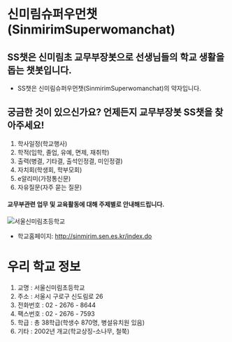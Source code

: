 # 신미림슈퍼우먼챗(SinmirimSuperwomanchat)

## SS챗은 신미림초 교무부장봇으로 선생님들의 학교 생활을 돕는 챗봇입니다.
* SS챗은 신미림슈퍼우먼챗(SinmirimSuperwomanchat)의 약자입니다. 

## 궁금한 것이 있으신가요? 언제든지 교무부장봇 **SS챗**을 찾아주세요!

1. 학사일정(학교행사)
2. 학적(입학, 졸업, 유예, 면제, 재취학)
3. 출력(병결, 기타결, 출석인정결, 미인정결)
4. 자치회(학생회, 학부모회)
5. e알리미(가정통신문)
6. 자유질문(자주 묻는 질문)

#### 교무부관련 업무 및 교육활동에 대해 주제별로 안내해드립니다. 

![서울신미림초등학교](https://user-images.githubusercontent.com/81283008/118608543-c3cfa280-b7f4-11eb-8098-00584081914d.JPG)
* 학교홈페이지: <http://sinmirim.sen.es.kr/index.do>


# 우리 학교 정보

1. 교명 : 서울신미림초등학교
2. 주소 : 서울시 구로구 신도림로 26
3. 전화번호 : 02 - 2676 - 8644
4. 팩스번호 : 02 - 2676 - 7593
5. 학급 : 총 38학급(학생수 870명, 병설유치원 있음)
6. 기타 : 2002년 개교(학교상징-소나무, 철쭉)

